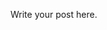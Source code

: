 <!--
.. title: Tokamaks vs Stellarators
.. slug: tokamaks-vs-stellarators
.. date: 2020-08-20 19:30:53 UTC+02:00
.. tags: 
.. category: 
.. link: 
.. description: 
.. type: text
-->

Write your post here.
